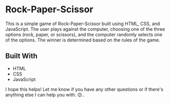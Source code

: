 

# Rock-Paper-Scissor

This is a simple game of Rock-Paper-Scissor built using HTML, CSS, and JavaScript. The user plays against the computer, choosing one of the three options (rock, paper, or scissors), and the computer randomly selects one of the options. The winner is determined based on the rules of the game.




## Built With

* HTML
* CSS
* JavaScript






I hope this helps! Let me know if you have any other questions or if there's anything else I can help you with. 😊..
